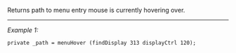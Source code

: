 Returns path to menu entry mouse is currently hovering over.


---
*Example 1:*
```sqf
private _path = menuHover (findDisplay 313 displayCtrl 120);
```
